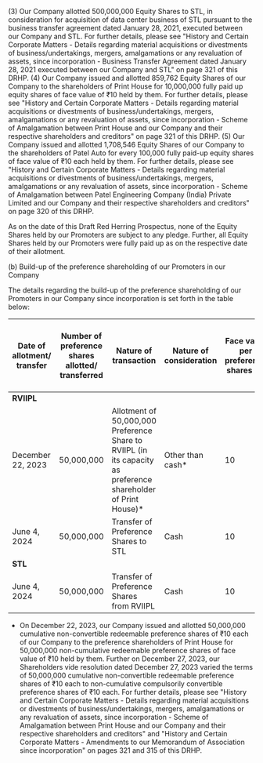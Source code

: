 (3) Our Company allotted 500,000,000 Equity Shares to STL, in consideration for acquisition of data center business of STL pursuant to the business transfer agreement dated January 28, 2021, executed between our Company and STL. For further details, please see "History and Certain Corporate Matters - Details regarding material acquisitions or divestments of business/undertakings, mergers, amalgamations or any revaluation of assets, since incorporation - Business Transfer Agreement dated January 28, 2021 executed between our Company and STL" on page 321 of this DRHP.
(4) Our Company issued and allotted 859,762 Equity Shares of our Company to the shareholders of Print House for 10,000,000 fully paid up equity shares of face value of ₹10 held by them. For further details, please see "History and Certain Corporate Matters - Details regarding material acquisitions or divestments of business/undertakings, mergers, amalgamations or any revaluation of assets, since incorporation - Scheme of Amalgamation between Print House and our Company and their respective shareholders and creditors" on page 321 of this DRHP.
(5) Our Company issued and allotted 1,708,546 Equity Shares of our Company to the shareholders of Patel Auto for every 100,000 fully paid-up equity shares of face value of ₹10 each held by them. For further details, please see "History and Certain Corporate Matters - Details regarding material acquisitions or divestments of business/undertakings, mergers, amalgamations or any revaluation of assets, since incorporation - Scheme of Amalgamation between Patel Engineering Company (India) Private Limited and our Company and their respective shareholders and creditors" on page 320 of this DRHP.

As on the date of this Draft Red Herring Prospectus, none of the Equity Shares held by our Promoters are subject to any pledge. Further, all Equity Shares held by our Promoters were fully paid up as on the respective date of their allotment.

(b) Build-up of the preference shareholding of our Promoters in our Company

The details regarding the build-up of the preference shareholding of our Promoters in our Company since incorporation is set forth in the table below:

<table><thead><tr><th>Date of allotment/ transfer</th><th>Number of preference shares allotted/ transferred</th><th>Nature of transaction</th><th>Nature of consideration</th><th>Face value per preference shares (₹)</th><th>Issue price/ transfer price per preference shares (₹)</th><th>Percentage of the pre- Offer share capital (%) on a fully diluted basis</th><th>Percentage of the post- Offer share capital (%)</th></tr></thead><tbody><tr><td colspan="8"><strong>RVIIPL</strong></td></tr><tr><td>December 22, 2023</td><td>50,000,000</td><td>Allotment of 50,000,000 Preference Share to RVIIPL (in its capacity as preference shareholder of Print House)*</td><td>Other than cash*</td><td>10</td><td>Not applicable</td><td>0.67</td><td>[•]</td></tr><tr><td>June 4, 2024</td><td>50,000,000</td><td>Transfer of Preference Shares to STL</td><td>Cash</td><td>10</td><td>14.61</td><td>0.67</td><td>[•]</td></tr><tr><td colspan="8"><strong>STL</strong></td></tr><tr><td>June 4, 2024</td><td>50,000,000</td><td>Transfer of Preference Shares from RVIIPL</td><td>Cash</td><td>10</td><td>14.61</td><td>0.67</td><td>[•]</td></tr></tbody></table>

* On December 22, 2023, our Company issued and allotted 50,000,000 cumulative non-convertible redeemable preference shares of ₹10 each of our Company to the preference shareholders of Print House for 50,000,000 non-cumulative redeemable preference shares of face value of ₹10 held by them. Further on December 27, 2023, our Shareholders vide resolution dated December 27, 2023 varied the terms of 50,000,000 cumulative non-convertible redeemable preference shares of ₹10 each to non-cumulative compulsorily convertible preference shares of ₹10 each. For further details, please see "History and Certain Corporate Matters - Details regarding material acquisitions or divestments of business/undertakings, mergers, amalgamations or any revaluation of assets, since incorporation - Scheme of Amalgamation between Print House and our Company and their respective shareholders and creditors" and "History and Certain Corporate Matters - Amendments to our Memorandum of Association since incorporation" on pages 321 and 315 of this DRHP.